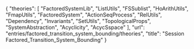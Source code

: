 {
    "theories": [
        "FactoredSystemLib",
        "ListUtils",
        "FSSublist",
        "HoArithUtils",
        "FmapUtils",
        "FactoredSystem",
        "ActionSeqProcess",
        "RelUtils",
        "Dependency",
        "Invariants",
        "SetUtils",
        "TopologicalProps",
        "SystemAbstraction",
        "Acyclicity",
        "AcycSspace"
    ],
    "url": "entries/factored_transition_system_bounding/theories",
    "title": "Session Factored_Transition_System_Bounding"
}